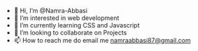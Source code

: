 - 👋 Hi, I’m @Namra-Abbasi
- 👀 I’m interested in web development
- 🌱 I’m currently learning CSS and Javascript
- 💞️ I’m looking to collaborate on Projects
- 📫 How to reach me do email me namraabbasi87@gmail.com

<!---
Namra-Abbasi/Namra-Abbasi is a ✨ special ✨ repository because its `README.md` (this file) appears on your GitHub profile.
You can click the Preview link to take a look at your changes.
--->
